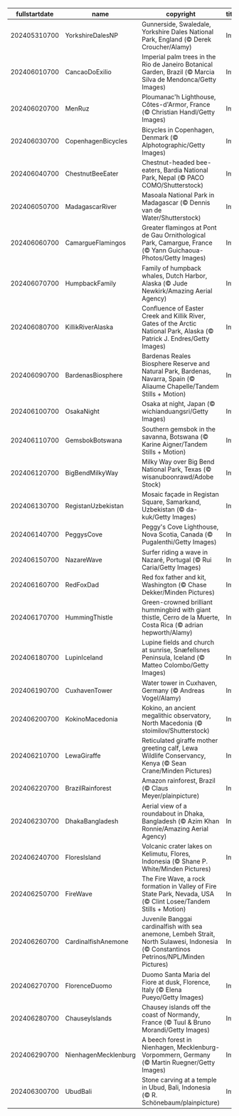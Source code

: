 |fullstartdate|name|copyright|title|image|
|--|--|--|--|--|
202405310700|YorkshireDalesNP|Gunnerside, Swaledale, Yorkshire Dales National Park, England (© Derek Croucher/Alamy)|Info|![](/en-AU/2024/06/202405310700YorkshireDalesNP.jpg)|
202406010700|CancaoDoExilio|Imperial palm trees in the Rio de Janeiro Botanical Garden, Brazil (© Marcia Silva de Mendonca/Getty Images)|Info|![](/en-AU/2024/06/202406010700CancaoDoExilio.jpg)|
202406020700|MenRuz|Ploumanac'h Lighthouse, Côtes-d'Armor, France (© Christian Handl/Getty Images)|Info|![](/en-AU/2024/06/202406020700MenRuz.jpg)|
202406030700|CopenhagenBicycles|Bicycles in Copenhagen, Denmark (© Alphotographic/Getty Images)|Info|![](/en-AU/2024/06/202406030700CopenhagenBicycles.jpg)|
202406040700|ChestnutBeeEater|Chestnut-headed bee-eaters, Bardia National Park, Nepal (© PACO COMO/Shutterstock)|Info|![](/en-AU/2024/06/202406040700ChestnutBeeEater.jpg)|
202406050700|MadagascarRiver|Masoala National Park in Madagascar (© Dennis van de Water/Shutterstock)|Info|![](/en-AU/2024/06/202406050700MadagascarRiver.jpg)|
202406060700|CamargueFlamingos|Greater flamingos at Pont de Gau Ornithological Park, Camargue, France (© Yann Guichaoua-Photos/Getty Images)|Info|![](/en-AU/2024/06/202406060700CamargueFlamingos.jpg)|
202406070700|HumpbackFamily|Family of humpback whales, Dutch Harbor, Alaska (© Jude Newkirk/Amazing Aerial Agency)|Info|![](/en-AU/2024/06/202406070700HumpbackFamily.jpg)|
202406080700|KillikRiverAlaska|Confluence of Easter Creek and Killik River, Gates of the Arctic National Park, Alaska (© Patrick J. Endres/Getty Images)|Info|![](/en-AU/2024/06/202406080700KillikRiverAlaska.jpg)|
202406090700|BardenasBiosphere|Bardenas Reales Biosphere Reserve and Natural Park, Bardenas, Navarra, Spain (© Aliaume Chapelle/Tandem Stills + Motion)|Info|![](/en-AU/2024/06/202406090700BardenasBiosphere.jpg)|
202406100700|OsakaNight|Osaka at night, Japan (© wichianduangsri/Getty Images)|Info|![](/en-AU/2024/06/202406100700OsakaNight.jpg)|
202406110700|GemsbokBotswana|Southern gemsbok in the savanna, Botswana (© Karine Aigner/Tandem Stills + Motion)|Info|![](/en-AU/2024/06/202406110700GemsbokBotswana.jpg)|
202406120700|BigBendMilkyWay|Milky Way over Big Bend National Park, Texas (© wisanuboonrawd/Adobe Stock)|Info|![](/en-AU/2024/06/202406120700BigBendMilkyWay.jpg)|
202406130700|RegistanUzbekistan|Mosaic façade in Registan Square, Samarkand, Uzbekistan (© da-kuk/Getty Images)|Info|![](/en-AU/2024/06/202406130700RegistanUzbekistan.jpg)|
202406140700|PeggysCove|Peggy's Cove Lighthouse, Nova Scotia, Canada (© Pugalenthi/Getty Images)|Info|![](/en-AU/2024/06/202406140700PeggysCove.jpg)|
202406150700|NazareWave|Surfer riding a wave in Nazaré, Portugal (© Rui Caria/Getty Images)|Info|![](/en-AU/2024/06/202406150700NazareWave.jpg)|
202406160700|RedFoxDad|Red fox father and kit, Washington (© Chase Dekker/Minden Pictures)|Info|![](/en-AU/2024/06/202406160700RedFoxDad.jpg)|
202406170700|HummingThistle|Green-crowned brilliant hummingbird with giant thistle, Cerro de la Muerte, Costa Rica (© adrian hepworth/Alamy)|Info|![](/en-AU/2024/06/202406170700HummingThistle.jpg)|
202406180700|LupinIceland|Lupine fields and church at sunrise, Snæfellsnes Peninsula, Iceland (© Matteo Colombo/Getty Images)|Info|![](/en-AU/2024/06/202406180700LupinIceland.jpg)|
202406190700|CuxhavenTower|Water tower in Cuxhaven, Germany (© Andreas Vogel/Alamy)|Info|![](/en-AU/2024/06/202406190700CuxhavenTower.jpg)|
202406200700|KokinoMacedonia|Kokino, an ancient megalithic observatory, North Macedonia (© stoimilov/Shutterstock)|Info|![](/en-AU/2024/06/202406200700KokinoMacedonia.jpg)|
202406210700|LewaGiraffe|Reticulated giraffe mother greeting calf, Lewa Wildlife Conservancy, Kenya (© Sean Crane/Minden Pictures)|Info|![](/en-AU/2024/06/202406210700LewaGiraffe.jpg)|
202406220700|BrazilRainforest|Amazon rainforest, Brazil (© Claus Meyer/plainpicture)|Info|![](/en-AU/2024/06/202406220700BrazilRainforest.jpg)|
202406230700|DhakaBangladesh|Aerial view of a roundabout in Dhaka, Bangladesh (© Azim Khan Ronnie/Amazing Aerial Agency)|Info|![](/en-AU/2024/06/202406230700DhakaBangladesh.jpg)|
202406240700|FloresIsland|Volcanic crater lakes on Kelimutu, Flores, Indonesia (© Shane P. White/Minden Pictures)|Info|![](/en-AU/2024/06/202406240700FloresIsland.jpg)|
202406250700|FireWave|The Fire Wave, a rock formation in Valley of Fire State Park, Nevada, USA (© Clint Losee/Tandem Stills + Motion)|Info|![](/en-AU/2024/06/202406250700FireWave.jpg)|
202406260700|CardinalfishAnemone|Juvenile Banggai cardinalfish with sea anemone, Lembeh Strait, North Sulawesi, Indonesia (© Constantinos Petrinos/NPL/Minden Pictures)|Info|![](/en-AU/2024/06/202406260700CardinalfishAnemone.jpg)|
202406270700|FlorenceDuomo|Duomo Santa Maria del Fiore at dusk, Florence, Italy (© Elena Pueyo/Getty Images)|Info|![](/en-AU/2024/06/202406270700FlorenceDuomo.jpg)|
202406280700|ChauseyIslands|Chausey islands off the coast of Normandy, France (© Tuul & Bruno Morandi/Getty Images)|Info|![](/en-AU/2024/06/202406280700ChauseyIslands.jpg)|
202406290700|NienhagenMecklenburg|A beech forest in Nienhagen, Mecklenburg-Vorpommern, Germany (© Martin Ruegner/Getty Images)|Info|![](/en-AU/2024/06/202406290700NienhagenMecklenburg.jpg)|
202406300700|UbudBali|Stone carving at a temple in Ubud, Bali, Indonesia (© R. Schönebaum/plainpicture)|Info|![](/en-AU/2024/06/202406300700UbudBali.jpg)|
